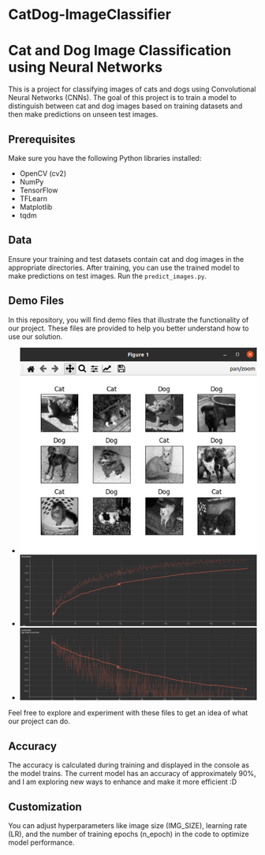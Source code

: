 # CatDog-ImageClassifier

# Cat and Dog Image Classification using Neural Networks

This is a project for classifying images of cats and dogs using Convolutional Neural Networks (CNNs). The goal of this project is to train a model to distinguish between cat and dog images based on training datasets and then make predictions on unseen test images.

## Prerequisites

Make sure you have the following Python libraries installed:

- OpenCV (cv2)
- NumPy
- TensorFlow
- TFLearn
- Matplotlib
- tqdm

## Data

Ensure your training and test datasets contain cat and dog images in the appropriate directories.
After training, you can use the trained model to make predictions on test images. Run the `predict_images.py`.

## Demo Files

In this repository, you will find demo files that illustrate the functionality of our project. These files are provided to help you better understand how to use our solution.

- ![Demo File Menu](files/Cat&Dogs-01.png)
- ![Demo File Accuracy](files/accuracy.png)
- ![Demo File Loss](https://github.com/lewislf/CatDog-ImageClassifier/raw/main/files/loss.png)


Feel free to explore and experiment with these files to get an idea of what our project can do.


## Accuracy

The accuracy is calculated during training and displayed in the console as the model trains.
The current model has an accuracy of approximately 90%, and I am exploring new ways to enhance and make it more efficient :D

## Customization

You can adjust hyperparameters like image size (IMG_SIZE), learning rate (LR), and the number of training epochs (n_epoch) in the code to optimize model performance.


